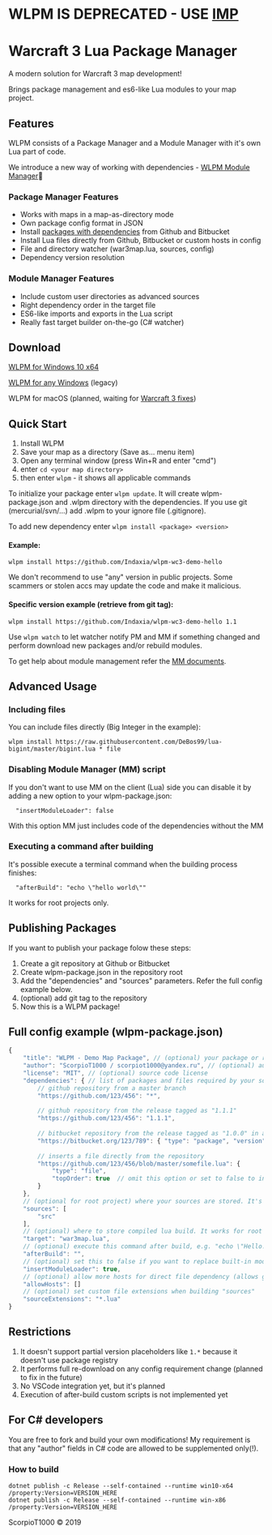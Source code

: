 # WLPM IS DEPRECATED - USE [IMP](https://github.com/Indaxia/imp-lua)

# Warcraft 3 Lua Package Manager
A modern solution for Warcraft 3 map development!

Brings package management and es6-like Lua modules to your map project.

## Features
WLPM consists of a Package Manager and a Module Manager with it's own Lua part of code.

We introduce a new way of working with dependencies - [WLPM Module Manager](https://github.com/Indaxia/wc3-wlpm-module-manager):satellite:

### Package Manager Features
- Works with maps in a map-as-directory mode
- Own package config format in JSON
- Install [packages with dependencies](https://github.com/Indaxia/wlpm-wc3-demo-hello-user/blob/master/wlpm-package.json) from Github and Bitbucket
- Install Lua files directly from Github, Bitbucket or custom hosts in config
- File and directory watcher (war3map.lua, sources, config)
- Dependency version resolution

### Module Manager Features
- Include custom user directories as advanced sources
- Right dependency order in the target file
- ES6-like imports and exports in the Lua script
- Really fast target builder on-the-go (C# watcher)

## Download

[WLPM for Windows 10 x64](https://indaxia.com/public/releases/wlpm/0.7-beta/Install%20WLPM%20for%20Windows%2010%20x64.exe)

[WLPM for any Windows](https://indaxia.com/public/releases/wlpm/0.7-beta/Install%20WLPM%20for%20Windows.exe) (legacy)

WLPM for macOS (planned, waiting for [Warcraft 3 fixes](https://us.battle.net/forums/en/bnet/topic/20771617132))

## Quick Start

1. Install WLPM
2. Save your map as a directory (Save as... menu item)
3. Open any terminal window (press Win+R and enter "cmd")
4. enter ```cd <your map directory>```
5. then enter ```wlpm``` - it shows all applicable commands

To initialize your package enter ```wlpm update```. It will create wlpm-package.json and .wlpm directory with the dependencies. If you use git (mercurial/svn/...) add .wlpm to your ignore file (.gitignore).

To add new dependency enter ```wlpm install <package> <version>```

#### Example:
```
wlpm install https://github.com/Indaxia/wlpm-wc3-demo-hello
```
We don't recommend to use "any" version in public projects. Some scammers or stolen accs may update the code and make it malicious. 

#### Specific version example (retrieve from git tag):
```
wlpm install https://github.com/Indaxia/wlpm-wc3-demo-hello 1.1
```

Use ```wlpm watch``` to let watcher notify PM and MM if something changed and perform download new packages and/or rebuild modules.

To get help about module management refer the [MM documents](https://github.com/Indaxia/wc3-wlpm-module-manager).

## Advanced Usage

### Including files
You can include files directly (Big Integer in the example):
```
wlpm install https://raw.githubusercontent.com/DeBos99/lua-bigint/master/bigint.lua * file
```

### Disabling Module Manager (MM) script
If you don't want to use MM on the client (Lua) side you can disable it by adding a new option to your wlpm-package.json:
```
  "insertModuleLoader": false
```
With this option MM just includes code of the dependencies without the MM

### Executing a command after building
It's possible execute a terminal command when the building process finishes:
```
  "afterBuild": "echo \"hello world\""
```
It works for root projects only.

## Publishing Packages

If you want to publish your package folow these steps:
1. Create a git repository at Github or Bitbucket
2. Create wlpm-package.json in the repository root
3. Add the "dependencies" and "sources" parameters. Refer the full config example below.
4. (optional) add git tag to the repository
5. Now this is a WLPM package!

## Full config example (wlpm-package.json) 

```js
{
    "title": "WLPM - Demo Map Package", // (optional) your package or root project title
    "author": "ScorpioT1000 / scorpiot1000@yandex.ru", // (optional) author information
    "license": "MIT", // (optional) source code license
    "dependencies": { // list of packages and files required by your source code
        // github repository from a master branch
        "https://github.com/123/456": "*",
        
        // github repository from the release tagged as "1.1.1"
        "https://github.com/123/456": "1.1.1",
        
        // bitbucket repository from the release tagged as "1.0.0" in an object format
        "https://bitbucket.org/123/789": { "type": "package", "version": "1.0.0" },
        
        // inserts a file directly from the repository
        "https://github.com/123/456/blob/master/somefile.lua": { 
            "type": "file", 
            "topOrder": true  // omit this option or set to false to insert the file after repositories' sources
        }
    },
    // (optional for root project) where your sources are stored. It's important for the package, but can be omitted for root project (it watches "target")
    "sources": [
        "src"
    ],
    // (optional) where to store compiled lua build. It works for root project only.
    "target": "war3map.lua",
    // (optional) execute this command after build, e.g. "echo \"Hello!\""
    "afterBuild": "",
    // (optional) set this to false if you want to replace built-in module manager by your own
    "insertModuleLoader": true,
    // (optional) allow more hosts for direct file dependency (allows github.com and bitbucket.org by default). It works for root project only.
    "allowHosts": []
    // (optional) set custom file extensions when building "sources"
    "sourceExtensions": "*.lua"
}
```

## Restrictions

1. It doesn't support partial version placeholders like ```1.*``` because it doesn't use package registry
2. It performs full re-download on any config requirement change (planned to fix in the future)
3. No VSCode integration yet, but it's planned
4. Execution of after-build custom scripts is not implemented yet

## For C# developers

You are free to fork and build your own modifications! My requirement is that any "author" fields in C# code are allowed to be supplemented only(!).

### How to build

```
dotnet publish -c Release --self-contained --runtime win10-x64 /property:Version=VERSION_HERE
dotnet publish -c Release --self-contained --runtime win-x86 /property:Version=VERSION_HERE
```

ScorpioT1000 © 2019
